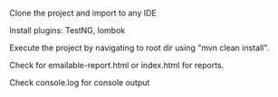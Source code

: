 Clone the project and import to any IDE

Install plugins: TestNG, lombok

Execute the project by navigating to root dir using "mvn clean install".

Check for emailable-report.html or index.html for reports.

Check console.log for console output
